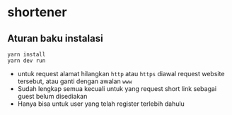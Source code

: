# shortener
## Aturan baku instalasi
```
yarn install
yarn dev run
```
- untuk request alamat hilangkan ```http``` atau ```https``` diawal request website tersebut, atau ganti dengan awalan ```www```
- Sudah lengkap semua kecuali untuk yang request short link sebagai guest belum disediakan
- Hanya bisa untuk user yang telah register terlebih dahulu
